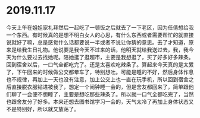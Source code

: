 # 2019.11.17

今天上午在姐姐家礼拜然后一起吃了一顿饭之后就去了一下老区，因为任倩想给我一个东西。有时候真的是想不明白女人的心思，有什么东西或者需要帮忙的就直接说就好了嘛，总是感觉什么话都要说一半或者不说让你猜的意思。去了才知道，原来是给我生日礼物。他说要是我今天不过来的话，他明天就给我送过去，我，我今天为什么要过去找她呢。陪她逛了逛超市，主要是我想逛了，买了好多好多辣条。回到宿舍以后，一口气全都吃完了。还是太喜欢吃辣条了。算起来今天真的是太累了，下午回来的时候做公交都晕车了，特别想吐。可能是睡的不好，然后身体作息也不规律，再加上一天也没有注意，加上公交上也一直在玩手机，所以回到宿舍之后直接脱衣服钻进被我了，想定一个闹钟睡一会的，但是舍友都回来了，简单跟他们聊了一会便不想睡了，主要是想吃那些辣条了。所以就一口气全都吃完了，当然也跟舍友分了好多。本来还想去图书馆学习一会的，天气太冷了再加上身体状态又不是特别好，所以就又放荡了。
